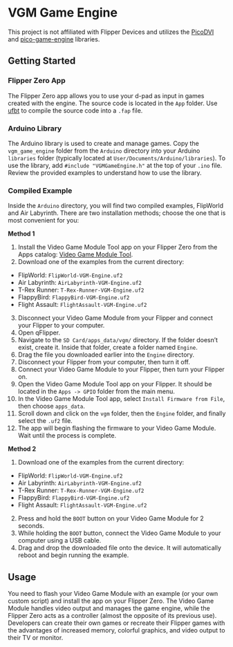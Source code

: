 # VGM Game Engine
This project is not affiliated with Flipper Devices and utilizes the [PicoDVI](https://github.com/Wren6991/PicoDVI) and [pico-game-engine](https://github.com/jblanked/pico-game-engine) libraries.

## Getting Started

### Flipper Zero App
The Flipper Zero app allows you to use your d-pad as input in games created with the engine. The source code is located in the `App` folder. Use [ufbt](https://github.com/flipperdevices/flipperzero-ufbt) to compile the source code into a `.fap` file.

### Arduino Library
The Arduino library is used to create and manage games. Copy the `vgm_game_engine` folder from the `Arduino` directory into your Arduino `libraries` folder (typically located at `User/Documents/Arduino/libraries`). To use the library, add `#include "VGMGameEngine.h"` at the top of your `.ino` file. Review the provided examples to understand how to use the library.

### Compiled Example
Inside the `Arduino` directory, you will find two compiled examples, FlipWorld and Air Labyrinth. There are two installation methods; choose the one that is most convenient for you:

**Method 1**
1. Install the Video Game Module Tool app on your Flipper Zero from the Apps catalog: [Video Game Module Tool](https://lab.flipper.net/apps/video_game_module_tool).
2. Download one of the examples from the current directory:
- FlipWorld: `FlipWorld-VGM-Engine.uf2`
- Air Labyrinth: `AirLabyrinth-VGM-Engine.uf2`
- T-Rex Runner: `T-Rex-Runner-VGM-Engine.uf2`
- FlappyBird: `FlappyBird-VGM-Engine.uf2`
- Flight Assault: `FlightAssault-VGM-Engine.uf2`
3. Disconnect your Video Game Module from your Flipper and connect your Flipper to your computer.
4. Open qFlipper.
5. Navigate to the `SD Card/apps_data/vgm/` directory. If the folder doesn’t exist, create it. Inside that folder, create a folder named `Engine`.
6. Drag the file you downloaded earlier into the `Engine` directory.
7. Disconnect your Flipper from your computer, then turn it off.
8. Connect your Video Game Module to your Flipper, then turn your Flipper on.
9. Open the Video Game Module Tool app on your Flipper. It should be located in the `Apps -> GPIO` folder from the main menu.
10. In the Video Game Module Tool app, select `Install Firmware from File`, then choose `apps_data`.
11. Scroll down and click on the `vgm` folder, then the `Engine` folder, and finally select the `.uf2` file.
12. The app will begin flashing the firmware to your Video Game Module. Wait until the process is complete.

**Method 2**
1. Download one of the examples from the current directory:
- FlipWorld: `FlipWorld-VGM-Engine.uf2`
- Air Labyrinth: `AirLabyrinth-VGM-Engine.uf2`
- T-Rex Runner: `T-Rex-Runner-VGM-Engine.uf2`
- FlappyBird: `FlappyBird-VGM-Engine.uf2`
- Flight Assault: `FlightAssault-VGM-Engine.uf2`
2. Press and hold the `BOOT` button on your Video Game Module for 2 seconds.
3. While holding the `BOOT` button, connect the Video Game Module to your computer using a USB cable.
4. Drag and drop the downloaded file onto the device. It will automatically reboot and begin running the example.

## Usage
You need to flash your Video Game Module with an example (or your own custom script) and install the app on your Flipper Zero. The Video Game Module handles video output and manages the game engine, while the Flipper Zero acts as a controller (almost the opposite of its previous use). Developers can create their own games or recreate their Flipper games with the advantages of increased memory, colorful graphics, and video output to their TV or monitor.
